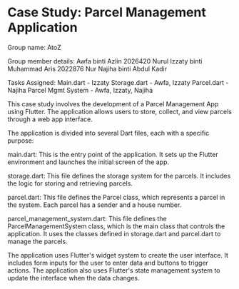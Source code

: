 # Case Study: Parcel Management Application

Group name: AtoZ

Group member details:
    Awfa binti Azlin 2026420
    Nurul Izzaty binti Muhammad Aris 2022876
    Nur Najiha binti Abdul Kadir   

 Tasks Assigned:
   Main.dart - Izzaty
   Storage.dart - Awfa, Izzaty
   Parcel.dart - Najiha
   Parcel Mgmt System - Awfa, Izzaty, Najiha

 This case study involves the development of a Parcel Management App using Flutter. The application allows users to store, collect, and view parcels through a web app interface.

 The application is divided into several Dart files, each with a specific purpose:

   main.dart: This is the entry point of the application. It sets up the Flutter environment and launches the initial screen of the app.

   storage.dart: This file defines the storage system for the parcels. It includes the logic for storing and retrieving parcels.

   parcel.dart: This file defines the Parcel class, which represents a parcel in the system. Each parcel has a sender and a house number.

   parcel_management_system.dart: This file defines the ParcelManagementSystem class, which is the main class that controls the application. It uses the classes defined in storage.dart and parcel.dart to manage the parcels.

 The application uses Flutter's widget system to create the user interface. It includes form inputs for the user to enter data and buttons to trigger actions. The application also uses Flutter's state management system to update the interface when the data changes.
